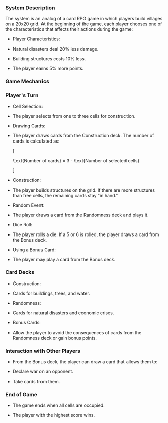 ### System Description

The system is an analog of a card RPG game in which players build villages on a 20x20 grid. At the beginning of the game, each player chooses one of the characteristics that affects their actions during the game:
- Player Characteristics:

- Natural disasters deal 20% less damage.

- Building structures costs 10% less.

- The player earns 5% more points.

### Game Mechanics

### Player's Turn

- Cell Selection:

- The player selects from one to three cells for construction.

- Drawing Cards:

- The player draws cards from the Construction deck. The number of cards is calculated as:

     \[

     \text{Number of cards} = 3 - \text{Number of selected cells}

     \]

- Construction:

- The player builds structures on the grid. If there are more structures than free cells, the remaining cards stay "in hand."

- Random Event:

- The player draws a card from the Randomness deck and plays it.

- Dice Roll:

- The player rolls a die. If a 5 or 6 is rolled, the player draws a card from the Bonus deck.

- Using a Bonus Card:

- The player may play a card from the Bonus deck.

### Card Decks

- Construction:

- Cards for buildings, trees, and water.

- Randomness:

- Cards for natural disasters and economic crises.

- Bonus Cards:

- Allow the player to avoid the consequences of cards from the Randomness deck or gain bonus points.

### Interaction with Other Players

- From the Bonus deck, the player can draw a card that allows them to:

- Declare war on an opponent.

- Take cards from them.

### End of Game

- The game ends when all cells are occupied.

- The player with the highest score wins.
